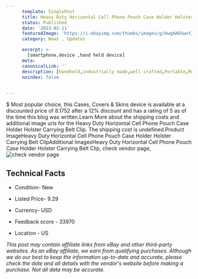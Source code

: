 ```yaml
---
      template: SinglePost
      title: Heavy Duty Horizontal Cell Phone Pouch Case Holder Holster Carrying Belt Clip
      status: Published
      date: '2023-02-11'
      featuredImage: 'https://i.ebayimg.com/thumbs/images/g/HwgAAOSwoYJeirYk/s-l225.jpg'
      category: News , Updates

      excerpt: >-
        [smartphone,device ,hand held device]
      meta:
      canonicalLink: ''
      description: [handheld,industrially made,well crafted,Portable,Mobile,Compact,Convenient,Lightweight,Maneuverable,Man-portable,Miniature,Carriable,Hand-held,Light,Holdable,Transportable,Mobile device,Pocket-sized,On-the-go,Wireless,Cordless,Compact size,Convenient size, smartphone,device ,hand held device]
      noindex: false

        
---
```

$
    Most popular choice, this Cases, Covers & Skins device is available at a discounted price of 8.1752 after a 12% discount and has a rating of 5 as of the time this blog was written.Learn More about the shipping costs and additional image urls for the Heavy Duty Horizontal Cell Phone Pouch Case Holder Holster Carrying Belt Clip. The shipping cost is undefined.Product ImageHeavy Duty Horizontal Cell Phone Pouch Case Holder Holster Carrying Belt ClipAdditional ImagesHeavy Duty Horizontal Cell Phone Pouch Case Holder Holster Carrying Belt Clip, check vendor page, ![check vendor page](https://origin-galleryplus.ebayimg.com/ws/web/163645710982_2_0_1/225x225.jpg,https://origin-galleryplus.ebayimg.com/ws/web/163645710982_3_0_1/225x225.jpg,https://origin-galleryplus.ebayimg.com/ws/web/163645710982_4_0_1/225x225.jpg,https://origin-galleryplus.ebayimg.com/ws/web/163645710982_5_0_1/225x225.jpg,https://origin-galleryplus.ebayimg.com/ws/web/163645710982_6_0_1/225x225.jpg,https://origin-galleryplus.ebayimg.com/ws/web/163645710982_7_0_1/225x225.jpg,https://origin-galleryplus.ebayimg.com/ws/web/163645710982_8_0_1/225x225.jpg,https://origin-galleryplus.ebayimg.com/ws/web/163645710982_9_0_1/225x225.jpg,https://origin-galleryplus.ebayimg.com/ws/web/163645710982_10_0_1/225x225.jpg,https://origin-galleryplus.ebayimg.com/ws/web/163645710982_11_0_1/225x225.jpg,https://origin-galleryplus.ebayimg.com/ws/web/163645710982_12_0_1/225x225.jpg)
    
    

 ## Technical Facts 



     
      

 - Condition- New 


      

 - Listed Price- 9.29 


      

 - Currency- USD 


      

 - Feedback score - 33970 


      

 - Location - US 


      
      

 *_This post may contain affiliate links from eBay and other third-party websites. As an eBay affiliate, we earn from qualifying purchases. Although we do our best to keep the information up-to-date and accurate, please check the date and all details with the vendor's website before making a purchase. Not all data may be accurate._*



    
    
    
    
    